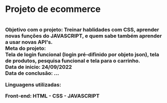 <h1>Projeto de ecommerce<h1>

<h3>Objetivo com o projeto:
Treinar hablidades com CSS, aprender novas funções do JAVASCRIPT, e quem sabe também aprender a usar novas API's.
  <br>
Meta do projeto:
  <br>
Tela de login funcional (login pré-difinido por objeto json), tela de produtos, pesquisa funcional e tela para o carrinho.
<br>
  Data de inicio: 24/09/2022
  <br>
Data de conclusão: ...
  <p>
Linguagens utilizadas:
</p>
<p>
  Front-end:
  HTML - CSS - JAVASCRIPT
  </p><h3>
